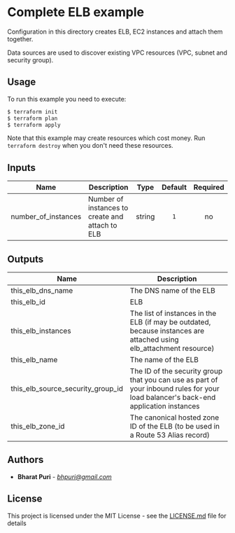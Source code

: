 # Complete ELB example

Configuration in this directory creates ELB, EC2 instances and attach them together.

Data sources are used to discover existing VPC resources (VPC, subnet and security group).

## Usage

To run this example you need to execute:

```bash
$ terraform init
$ terraform plan
$ terraform apply
```

Note that this example may create resources which cost money. Run `terraform destroy` when you don't need these resources.

<!-- BEGINNING OF PRE-COMMIT-TERRAFORM DOCS HOOK -->

## Inputs

| Name | Description | Type | Default | Required |
|------|-------------|:----:|:-----:|:-----:|
| number_of_instances | Number of instances to create and attach to ELB | string | `1` | no |

## Outputs

| Name | Description |
|------|-------------|
| this_elb_dns_name | The DNS name of the ELB |
| this_elb_id | ELB |
| this_elb_instances | The list of instances in the ELB (if may be outdated, because instances are attached using elb_attachment resource) |
| this_elb_name | The name of the ELB |
| this_elb_source_security_group_id | The ID of the security group that you can use as part of your inbound rules for your load balancer's back-end application instances |
| this_elb_zone_id | The canonical hosted zone ID of the ELB (to be used in a Route 53 Alias record) |

<!-- END OF PRE-COMMIT-TERRAFORM DOCS HOOK -->

## Authors
* **Bharat Puri**  -  *bhpuri@gmail.com*  

## License

This project is licensed under the MIT License - see the [LICENSE.md](../../../LICENSE.md) file for details
